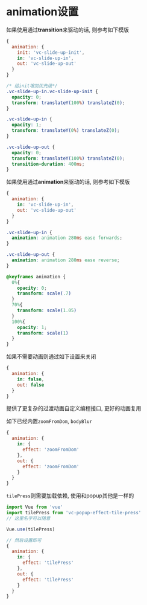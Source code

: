 
# animation设置

如果使用通过**transition**来驱动的话, 则参考如下模版

```js
{
  animation: {
    init: 'vc-slide-up-init',
    in: 'vc-slide-up-in',
    out: 'vc-slide-up-out'
  }
}
```

```css
/* 给init增加优先级*/
.vc-slide-up-in.vc-slide-up-init {
  opacity: 0;
  transform: translateY(100%) translateZ(0);
}

.vc-slide-up-in {
  opacity: 1;
  transform: translateY(0%) translateZ(0);
}

.vc-slide-up-out {
  opacity: 0;
  transform: translateY(100%) translateZ(0);
  transition-duration: 400ms;
}
```

如果使用通过**animation**来驱动的话, 则参考如下模版

```js
{
  animation: {
    in: 'vc-slide-up-in',
    out: 'vc-slide-up-out'
  }
}
```

```css
.vc-slide-up-in {
  animation: animation 280ms ease forwards;
}

.vc-slide-up-out {
  animation: animation 280ms ease reverse;
}

@keyframes animation {
  0%{
    opacity: 0;
    transform: scale(.7)
  }
  70%{
    transform: scale(1.05)
  }
  100%{
    opacity: 1;
    transform: scale(1)
  }
}
```

如果不需要动画则通过如下设置来关闭

```js
{
  animation: {
    in: false,
    out: false
  }
}
```

提供了更复杂的过渡动画自定义编程接口, 更好的动画复用

如下已经内置`zoomFromDom`, `bodyBlur`

```js
{
  animation: {
    in: {
      effect: 'zoomFromDom'
    },
    out: {
      effect: 'zoomFromDom'
    }
  }
}
```

`tilePress`则需要加载依赖, 使用和popup其他是一样的

```js
import Vue from 'vue'
import tilePress from 'vc-popup-effect-tile-press'
// 这里名字可以随意

Vue.use(tilePress)

// 然后设置即可
{
  animation: {
    in: {
      effect: 'tilePress'
    },
    out: {
      effect: 'tilePress'
    }
  }
}
```
